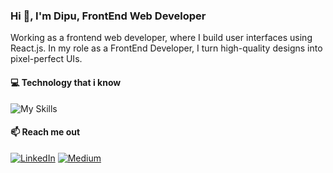 ### Hi 👋, I'm Dipu, FrontEnd Web Developer

Working as a frontend web developer, where I build user interfaces using React.js. In my role as a FrontEnd Developer, I turn high-quality designs into pixel-perfect UIs.

#### 💻 Technology that i know
![My Skills](https://skillicons.dev/icons?i=react,js,redux,tailwind,html,css,bootstrap,figma,nodejs,express,mongodb,firebase,materialui,git&perline=3)

#### 📫 Reach me out
[![LinkedIn](https://skillicons.dev/icons?i=linkedin)](https://linkedin.com/in/taibislamdipu)
[![Medium](https://skillicons.dev/icons?i=medium)](https://medium.com/@taibislamdipu)


